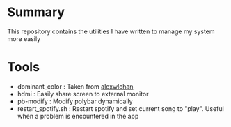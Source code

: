 # Summary

This repository contains the utilities I have written to manage my system more easily

# Tools

- dominant_color : Taken from [alexwlchan](https://github.com/alexwlchan/dominant_colours)
- hdmi : Easily share screen to external monitor
- pb-modify : Modify polybar dynamically
- restart_spotify.sh : Restart spotify and set current song to "play". Useful when a problem is encountered in the app 
